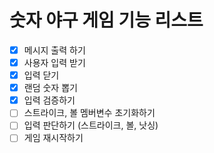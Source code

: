 # 숫자 야구 게임 기능 리스트

- [x] 메시지 출력 하기
- [x] 사용자 입력 받기
- [x] 입력 닫기
- [x] 랜덤 숫자 뽑기
- [x] 입력 검증하기
- [ ] 스트라이크, 볼 멤버변수 초기화하기
- [ ] 입력 판단하기 (스트라이크, 볼, 낫싱)
- [ ] 게임 재시작하기
